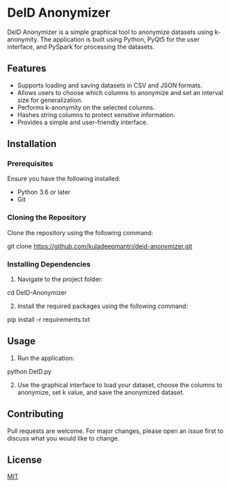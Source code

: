 # DeID Anonymizer

DeID Anonymizer is a simple graphical tool to anonymize datasets using k-anonymity. The application is built using Python, PyQt5 for the user interface, and PySpark for processing the datasets.


## Features

- Supports loading and saving datasets in CSV and JSON formats.
- Allows users to choose which columns to anonymize and set an interval size for generalization.
- Performs k-anonymity on the selected columns.
- Hashes string columns to protect sensitive information.
- Provides a simple and user-friendly interface.


## Installation

### Prerequisites

Ensure you have the following installed:

- Python 3.6 or later
- Git

### Cloning the Repository

Clone the repository using the following command:

git clone https://github.com/kuladeepmantri/deid-anonymizer.git

### Installing Dependencies

1. Navigate to the project folder:

cd DeID-Anonymizer

2. Install the required packages using the following command:

pip install -r requirements.txt


## Usage

1. Run the application:

python DeID.py

2. Use the graphical interface to load your dataset, choose the columns to anonymize, set k value, and save the anonymized dataset.


## Contributing

Pull requests are welcome. For major changes, please open an issue first to discuss what you would like to change.


## License

[MIT](https://choosealicense.com/licenses/mit/)




